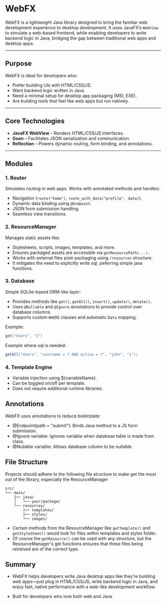 # WebFX

WebFX is a lightweight Java library designed to bring the familiar web development experience to desktop development. It uses JavaFX’s `WebView` to simulate a web-based frontend, while enabling developers to write backend logic in Java, bridging the gap between traditional web apps and desktop apps.

---

## Purpose

WebFX is ideal for developers who:

- Prefer building UIs with HTML/CSS/JS.
- Want backend logic written in Java.
- Need a minimal setup for desktop app packaging (MSI, EXE).
- Are building tools that feel like web apps but run natively.

---

## Core Technologies

- **JavaFX WebView** – Renders HTML/CSS/JS interfaces.
- **Gson** – Facilitates JSON serialization and communication.
- **Reflection** – Powers dynamic routing, form binding, and annotations.

---

## Modules

### 1. **Router**
Simulates routing in web apps. Works with annotated methods and handles:

- Navigation (`route("home")`, `route_with_data("profile", data)`).
- Dynamic data binding using `@Endpoint`.
- JSON form submission handling.
- Seamless view transitions.


### 2. **ResourceManager**
Manages static assets like:

- Stylesheets, scripts, images, templates, and more.
- Ensures packaged assets are accessible via `getResourcePath(...)`.
- Works with external files post-packaging using `/resources` structure.
- It mitigates the need to explicitly write sql, peferring simple java functions.


### 3. **Database**
Simple SQLite-based ORM-like layer:

- Provides methods like `get()`, `getAll()`, `insert()`, `update()`, `delete()`.
- Uses `@Nullable` and `@Ignore` annotations to provide control over database columns.
- Supports custom `WHERE` clauses and automatic `Data` mapping.


Example:

```java
get("Users", "1")
```
Example where sql is needed:

```java
getAll("Users", "username = ? AND active = ?", "john", "1");
```


### 4. Template Engine

- Variable injection using ${variableName}.
- Can be toggled on/off per template.
- Does not require additional runtime libraries.


## Annotations
WebFX uses annotations to reduce boilerplate:

- @Endpoint(path = "submit"): Binds Java method to a JS form submission.
- @Ignore variable: Ignores variable when database table is made from class.
- @Nullable variable: Allows database column to be nullable.


## File Structure
Projects should adhere to the following file structure to make get the most out of the library, especially the ResourceManager

```
src/
└── main/
    ├── java/
    │   └── your/package/
    └── resources/
        ├── templates/
        ├── styles/
        └── images/
```
- Certain methods from the ResourceManager like `getTemplate()` and `getStyleSheet()` would look for files within templates and styles folder.
- Of course the `getResource()` can be used with any structure, but the ResourceManager's get functions ensures that these files being retreived are of the correct type.


## Summary
- WebFX helps developers write Java desktop apps like they’re building web apps—just plug in HTML/CSS/JS, write backend logic in Java, and enjoy fast, native performance with a web-like development workflow.

- Built for developers who love both web and Java.



